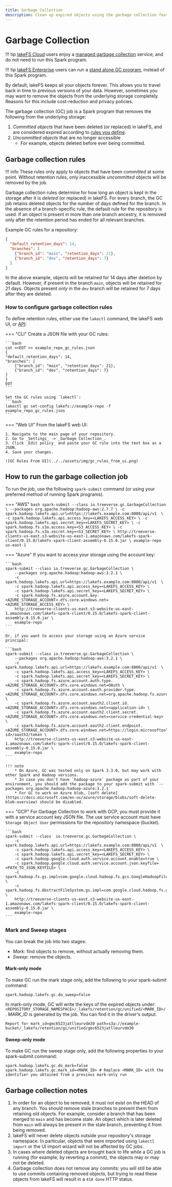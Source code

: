 ```yaml
---
title: Garbage Collection
description: Clean up expired objects using the garbage collection feature in lakeFS.
---
```


# Garbage Collection

!!! tip
    [lakeFS Cloud](https://lakefs.cloud) users enjoy a [managed garbage collection](./managed-gc.md) service, and do not need to run this Spark program.

!!! tip
    [lakeFS Enterprise](../../enterprise/index.md) users can run a [stand alone GC program](./standalone-gc.md), instead of this Spark program.

By default, lakeFS keeps all your objects forever. This allows you to travel back in time to previous versions of your data.
However, sometimes you may want to remove the objects from the underlying storage completely.
Reasons for this include cost-reduction and privacy policies.

The garbage collection (GC) job is a Spark program that removes the following from the underlying storage:

1. _Committed objects_ that have been deleted (or replaced) in lakeFS, and are considered expired according to [rules you define](#garbage-collection-rules).
2. _Uncommitted objects_ that are no longer accessible
    * For example, objects deleted before ever being committed.

## Garbage collection rules

!!! info
    These rules only apply to objects that have been _committed_ at some point.
    Without retention rules, only inaccessible _uncommitted_ objects will be removed by the job.

Garbage collection rules determine for how long an object is kept in the storage after it is _deleted_ (or replaced) in lakeFS.
For every branch, the GC job retains deleted objects for the number of days defined for the branch.
In the absence of a branch-specific rule, the default rule for the repository is used.
If an object is present in more than one branch ancestry, it is removed only after the retention period has ended for
all relevant branches.

Example GC rules for a repository:

```json
{
  "default_retention_days": 14,
  "branches": [
    {"branch_id": "main", "retention_days": 21},
    {"branch_id": "dev", "retention_days": 7}
  ]
}
```

In the above example, objects will be retained for 14 days after deletion by default.
However, if present in the branch `main`, objects will be retained for 21 days.
Objects present _only_ in the `dev` branch will be retained for 7 days after they are deleted.

### How to configure garbage collection rules

To define retention rules, either use the `lakectl` command, the lakeFS web UI, or [API](../../reference/api.md#/retention/set%20garbage%20collection%20rules):

=== "CLI"
    Create a JSON file with your GC rules:

    ```bash
    cat <<EOT >> example_repo_gc_rules.json
    {
    "default_retention_days": 14,
    "branches": [
        {"branch_id": "main", "retention_days": 21},
        {"branch_id": "dev", "retention_days": 7}
    ]
    }
    EOT
    ```

    Set the GC rules using `lakectl`:
    ```bash
    lakectl gc set-config lakefs://example-repo -f example_repo_gc_rules.json 
    ```
=== "Web UI"
    From the lakeFS web UI:

    1. Navigate to the main page of your repository.
    2. Go to _Settings_ -> _Garbage Collection_.
    3. Click _Edit policy_ and paste your GC rule into the text box as a JSON.
    4. Save your changes.

    ![GC Rules From UI](../../assets/img/gc_rules_from_ui.png)

## How to run the garbage collection job

To run the job, use the following `spark-submit` command (or using your preferred method of running Spark programs).

=== "AWS"
    ```bash
    spark-submit --class io.treeverse.gc.GarbageCollection \
        --packages org.apache.hadoop:hadoop-aws:2.7.7 \
        -c spark.hadoop.lakefs.api.url=https://lakefs.example.com:8000/api/v1  \
        -c spark.hadoop.lakefs.api.access_key=<LAKEFS_ACCESS_KEY> \
        -c spark.hadoop.lakefs.api.secret_key=<LAKEFS_SECRET_KEY> \
        -c spark.hadoop.fs.s3a.access.key=<S3_ACCESS_KEY> \
        -c spark.hadoop.fs.s3a.secret.key=<S3_SECRET_KEY> \
        http://treeverse-clients-us-east.s3-website-us-east-1.amazonaws.com/lakefs-spark-client/0.15.0/lakefs-spark-client-assembly-0.15.0.jar \
        example-repo us-east-1
    ```

=== "Azure"
    If you want to access your storage using the account key:

    ```bash
    spark-submit --class io.treeverse.gc.GarbageCollection \
        --packages org.apache.hadoop:hadoop-aws:3.2.1 \
        -c spark.hadoop.lakefs.api.url=https://lakefs.example.com:8000/api/v1  \
        -c spark.hadoop.lakefs.api.access_key=<LAKEFS_ACCESS_KEY> \
        -c spark.hadoop.lakefs.api.secret_key=<LAKEFS_SECRET_KEY> \
        -c spark.hadoop.fs.azure.account.key.<AZURE_STORAGE_ACCOUNT>.dfs.core.windows.net=<AZURE_STORAGE_ACCESS_KEY> \
        http://treeverse-clients-us-east.s3-website-us-east-1.amazonaws.com/lakefs-spark-client/0.15.0/lakefs-spark-client-assembly-0.15.0.jar \
        example-repo
    ```

    Or, if you want to access your storage using an Azure service principal:

    ```bash
    spark-submit --class io.treeverse.gc.GarbageCollection \
        --packages org.apache.hadoop:hadoop-aws:3.2.1 \
        -c spark.hadoop.lakefs.api.url=https://lakefs.example.com:8000/api/v1  \
        -c spark.hadoop.lakefs.api.access_key=<LAKEFS_ACCESS_KEY> \
        -c spark.hadoop.lakefs.api.secret_key=<LAKEFS_SECRET_KEY> \
        -c spark.hadoop.fs.azure.account.auth.type.<AZURE_STORAGE_ACCOUNT>.dfs.core.windows.net=OAuth \
        -c spark.hadoop.fs.azure.account.oauth.provider.type.<AZURE_STORAGE_ACCOUNT>.dfs.core.windows.net=org.apache.hadoop.fs.azurebfs.oauth2.ClientCredsTokenProvider \
        -c spark.hadoop.fs.azure.account.oauth2.client.id.<AZURE_STORAGE_ACCOUNT>.dfs.core.windows.net=<application-id> \
        -c spark.hadoop.fs.azure.account.oauth2.client.secret.<AZURE_STORAGE_ACCOUNT>.dfs.core.windows.net=<service-credential-key> \
        -c spark.hadoop.fs.azure.account.oauth2.client.endpoint.<AZURE_STORAGE_ACCOUNT>.dfs.core.windows.net=https://login.microsoftonline.com/<directory-id>/oauth2/token \
        http://treeverse-clients-us-east.s3-website-us-east-1.amazonaws.com/lakefs-spark-client/0.15.0/lakefs-spark-client-assembly-0.15.0.jar \
        example-repo
    ```

    !!! note
        * On Azure, GC was tested only on Spark 3.3.0, but may work with other Spark and Hadoop versions.
        * In case you don't have `hadoop-azure` package as part of your environment, you should add the package to your spark-submit with `--packages org.apache.hadoop:hadoop-azure:3.2.1`
        * For GC to work on Azure blob, [soft delete](https://docs.microsoft.com/en-us/azure/storage/blobs/soft-delete-blob-overview) should be disabled.
        

=== "GCP"
    For Garbage Collection to work with GCP, you must provide it with a service account key JSON file. 
    The use service account must have `Storage Object User` permissions for the repository namespace (bucket).

    ```bash
    spark-submit --class  io.treeverse.gc.GarbageCollection \
        -c spark.hadoop.lakefs.api.url=https://lakefs.example.com:8000/api/v1  \
        -c spark.hadoop.lakefs.api.access_key=<LAKEFS_ACCESS_KEY> \
        -c spark.hadoop.lakefs.api.secret_key=<LAKEFS_SECRET_KEY> \
        -c spark.hadoop.google.cloud.auth.service.account.enable=true \
        -c spark.hadoop.google.cloud.auth.service.account.json.keyfile=<PATH_TO_JSON_KEYFILE> \
        -c spark.hadoop.fs.gs.impl=com.google.cloud.hadoop.fs.gcs.GoogleHadoopFileSystem \
        -c spark.hadoop.fs.AbstractFileSystem.gs.impl=com.google.cloud.hadoop.fs.gcs.GoogleHadoopFS \
        http://treeverse-clients-us-east.s3-website-us-east-1.amazonaws.com/lakefs-spark-client/0.15.0/lakefs-spark-client-assembly-0.15.0.jar \
        example-repo
    ```

### Mark and Sweep stages

You can break the job into two stages:

* _Mark_: find objects to remove, without actually removing them.
* _Sweep_: remove the objects.

#### Mark-only mode

To make GC run the mark stage only, add the following to your spark-submit command:

```properties
spark.hadoop.lakefs.gc.do_sweep=false
```

In mark-only mode, GC will write the keys of the expired objects under: `<REPOSITORY_STORAGE_NAMESPACE>/_lakefs/retention/gc/unified/<MARK_ID>/`.
_MARK_ID_ is generated by the job. You can find it in the driver's output:

```
Report for mark_id=gmc6523jatlleurvdm30 path=s3a://example-bucket/_lakefs/retention/gc/unified/gmc6523jatlleurvdm30
```

#### Sweep-only mode

To make GC run the sweep stage only, add the following properties to your spark-submit command:

```properties
spark.hadoop.lakefs.gc.do_mark=false
spark.hadoop.lakefs.gc.mark_id=<MARK_ID> # Replace <MARK_ID> with the identifier you obtained from a previous mark-only run
```

## Garbage collection notes

1. In order for an object to be removed, it must not exist on the HEAD of any branch.
   You should remove stale branches to prevent them from retaining old objects.
   For example, consider a branch that has been merged to `main` and has become stale.
   An object which is later deleted from `main` will always be present in the stale branch, preventing it from being removed.
1. lakeFS will never delete objects outside your repository's storage namespace.
   In particular, objects that were imported using `lakectl import` or the UI import wizard will not be affected by GC jobs.
1. In cases where deleted objects are brought back to life while a GC job is running (for example, by reverting a commit),
   the objects may or may not be deleted.
1. Garbage collection does not remove any commits: you will still be able to use commits containing removed objects,
   but trying to read these objects from lakeFS will result in a `410 Gone` HTTP status.
